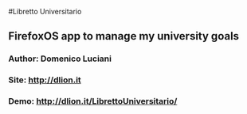 #Libretto Universitario

## FirefoxOS app to manage my university goals

### Author: Domenico Luciani
### Site: http://dlion.it
### Demo: http://dlion.it/LibrettoUniversitario/
